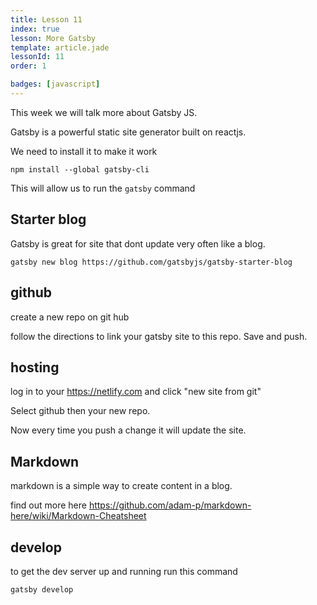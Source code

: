 ```yaml
---
title: Lesson 11
index: true
lesson: More Gatsby
template: article.jade
lessonId: 11
order: 1

badges: [javascript]
---
```


This week we will talk more about Gatsby JS.

<span class="more"></span>

Gatsby is a powerful static site generator built on reactjs.

We need to install it to make it work

```command
npm install --global gatsby-cli
```

This will allow us to run the `gatsby` command

## Starter blog

Gatsby is great for site that dont update very often like a blog.

```command
gatsby new blog https://github.com/gatsbyjs/gatsby-starter-blog
```

## github

create a new repo on git hub

follow the directions to link your gatsby site to this repo.  Save and push.

## hosting

log in to your https://netlify.com and click "new site from git"

Select github then your new repo.

Now every time you push a change it will update the site.

## Markdown

markdown is a simple way to create content in a blog.

find out more here https://github.com/adam-p/markdown-here/wiki/Markdown-Cheatsheet

## develop

to get the dev server up and running run this command

```command
gatsby develop
```




